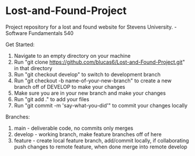 # Lost-and-Found-Project
Project repository for a lost and found website for Stevens University. -Software Fundamentals 540


Get Started:
1. Navigate to an empty directory on your machine
2. Run "git clone https://github.com/blucas6/Lost-and-Found-Project.git" in that directory
3. Run "git checkout develop" to switch to development branch
4. Run "git checkout -b name-of-your-new-branch" to create a new branch off of DEVELOP to make your changes
5. Make sure you are in your new branch and make your changes
6. Run "git add ." to add your files
7. Run "git commit -m 'say-what-you-did'" to commit your changes locally


Branches:
1. main - deliverable code, no commits only merges
2. develop - working branch, make feature branches off of here
3. feature - create local feature branch, add/commit locally, if collaborating push changes to remote feature, when done merge into remote develop
